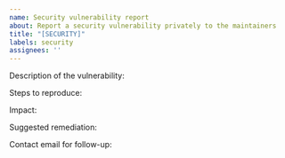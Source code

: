 ```yaml
---
name: Security vulnerability report
about: Report a security vulnerability privately to the maintainers
title: "[SECURITY]"
labels: security
assignees: ''
---
```


<!-- Por favor, não publique detalhes sensíveis aqui em público. Use canais privados ou envie para security@yourcompany.com -->

Description of the vulnerability:

Steps to reproduce:

Impact:

Suggested remediation:

Contact email for follow-up:
